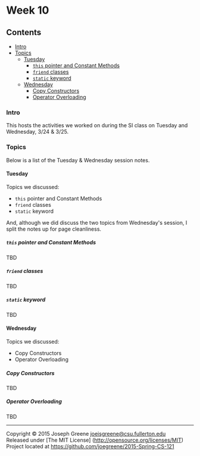 # Week 10

## Contents
- [Intro](#intro)
- [Topics](#topics)
  - [Tuesday](#tuesday)
    - [`this` pointer and Constant Methods](#this-pointer-and-constant-methods)
    - [`friend` classes](#friend-classes)
    - [`static` keyword](#static-keyword)
  - [Wednesday](#wednesday)
    - [Copy Constructors](#copy-constructors)
    - [Operator Overloading](#operator-overloading)
  
### Intro

This hosts the activities we worked on during the SI class on Tuesday and Wednesday, 3/24 & 3/25.

### Topics

Below is a list of the Tuesday & Wednesday session notes. 

#### Tuesday
Topics we discussed:
- `this` pointer and Constant Methods
- `friend` classes
- `static` keyword

And, although we did discuss the two topics from Wednesday's session, I split the notes up for page cleanliness.

##### `this` pointer and Constant Methods
TBD

##### `friend` classes
TBD

##### `static` keyword
TBD

#### Wednesday
Topics we discussed:
- Copy Constructors
- Operator Overloading

##### Copy Constructors
TBD

##### Operator Overloading
TBD

-------------------------------------------------------------------------------

Copyright &copy; 2015 Joseph Greene <joeisgreene@csu.fullerton.edu>  
Released under [The MIT License] (http://opensource.org/licenses/MIT)  
Project located at <https://github.com/joegreene/2015-Spring-CS-121>
